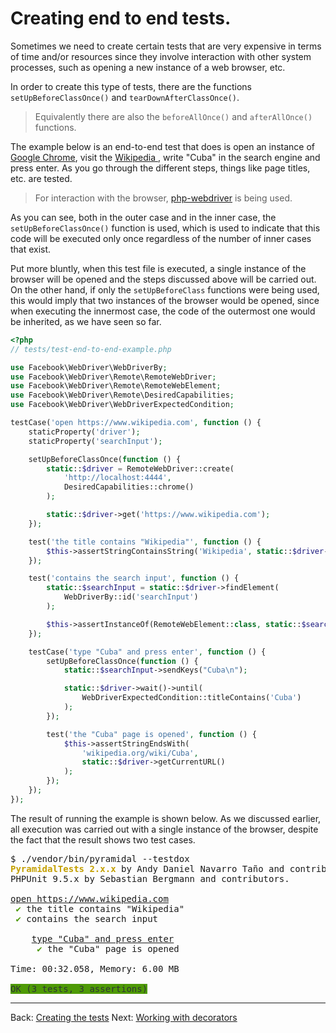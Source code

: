 # Creating end to end tests.

Sometimes we need to create certain tests that are very expensive in terms of time and/or resources since they involve interaction with other system processes, such as opening a new instance of a web browser, etc.

In order to create this type of tests, there are the functions `setUpBeforeClassOnce()` and `tearDownAfterClassOnce()`.

>Equivalently there are also the `beforeAllOnce()` and `afterAllOnce()` functions.

The example below is an end-to-end test that does is open an instance of [Google Chrome](https://en.wikipedia.org/wiki/Google_Chrome), visit the [Wikipedia ](https://www.wikipedia.com), write "Cuba" in the search engine and press enter. As you go through the different steps, things like page titles, etc. are tested.

>For interaction with the browser, [php-webdriver](https://github.com/php-webdriver/php-webdriver) is being used.

As you can see, both in the outer case and in the inner case, the `setUpBeforeClassOnce()` function is used, which is used to indicate that this code will be executed only once regardless of the number of inner cases that exist.

Put more bluntly, when this test file is executed, a single instance of the browser will be opened and the steps discussed above will be carried out. On the other hand, if only the `setUpBeforeClass` functions were being used, this would imply that two instances of the browser would be opened, since when executing the innermost case, the code of the outermost one would be inherited, as we have seen so far.

```php
<?php
// tests/test-end-to-end-example.php

use Facebook\WebDriver\WebDriverBy;
use Facebook\WebDriver\Remote\RemoteWebDriver;
use Facebook\WebDriver\Remote\RemoteWebElement;
use Facebook\WebDriver\Remote\DesiredCapabilities;
use Facebook\WebDriver\WebDriverExpectedCondition;

testCase('open https://www.wikipedia.com', function () {
    staticProperty('driver');
    staticProperty('searchInput');

    setUpBeforeClassOnce(function () {
        static::$driver = RemoteWebDriver::create(
            'http://localhost:4444',
            DesiredCapabilities::chrome()
        );

        static::$driver->get('https://www.wikipedia.com');
    });

    test('the title contains "Wikipedia"', function () {
        $this->assertStringContainsString('Wikipedia', static::$driver->getTitle());
    });

    test('contains the search input', function () {
        static::$searchInput = static::$driver->findElement(
            WebDriverBy::id('searchInput')
        );

        $this->assertInstanceOf(RemoteWebElement::class, static::$searchInput);
    });

    testCase('type "Cuba" and press enter', function () {
        setUpBeforeClassOnce(function () {
            static::$searchInput->sendKeys("Cuba\n");

            static::$driver->wait()->until(
                WebDriverExpectedCondition::titleContains('Cuba')
            );
        });

        test('the "Cuba" page is opened', function () {
            $this->assertStringEndsWith(
                'wikipedia.org/wiki/Cuba',
                static::$driver->getCurrentURL()
            );
        });
    });
});
```

The result of running the example is shown below. As we discussed earlier, all execution was carried out with a single instance of the browser, despite the fact that the result shows two test cases.

<pre class="text-white p-2">$ ./vendor/bin/pyramidal --testdox
<font color="#C4A000"><b>PyramidalTests 2.x.x</b></font> by Andy Daniel Navarro Taño and contributors.
PHPUnit 9.5.x by Sebastian Bergmann and contributors.

<u style="text-decoration-style:single">open https://www.wikipedia.com</u>
 <font color="#4E9A06">✔</font> the title contains &quot;Wikipedia&quot;
 <font color="#4E9A06">✔</font> contains the search input

    <u style="text-decoration-style:single">type &quot;Cuba&quot; and press enter</u>
     <font color="#4E9A06">✔</font> the &quot;Cuba&quot; page is opened

Time: 00:32.058, Memory: 6.00 MB

<span style="background-color:#4E9A06"><font color="#2E3436">OK (3 tests, 3 assertions)</font></span>
</pre>

---

<span class="float-start">Back: [Creating the tests](creating-the-tests.md)</span>
<span class="float-end">Next: [Working with decorators](decorators.md)</span>